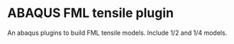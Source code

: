 # ABAQUS FML tensile plugin
An abaqus plugins to build FML tensile models. Include 1/2 and 1/4 models.

